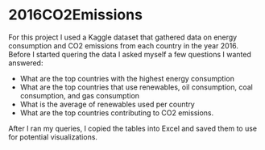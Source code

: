 # 2016CO2Emissions
For this project I used a Kaggle dataset that gathered data on energy consumption and CO2 emissions from each country in the year 2016. Before I started quering the data I asked myself a few questions I wanted answered:
- What are the top countries with the highest energy consumption
- What are the top countries that use renewables, oil consumption, coal consumption, and gas consumption
- What is the average of renewables used per country
- What are the top countries contributing to CO2 emissions.

After I ran my queries, I copied the tables into Excel and saved them to use for potential visualizations.
